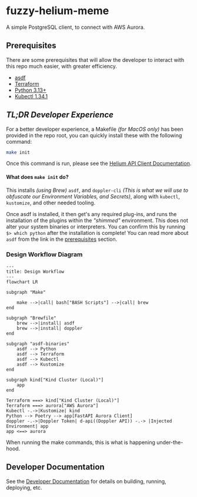 # fuzzy-helium-meme

A simple PostgreSQL client, to connect with AWS Aurora.

## Prerequisites

There are some prerequisites that will allow the developer to interact with this repo much easier, with
greater efficiency.

- [asdf](https://asdf-vm.com/)
- [Terraform](https://developer.hashicorp.com/terraform/tutorials/aws-get-started/install-cli)
- [Python 3.13+](https://www.python.org/)
- [Kubectl 1.34.1](https://kubernetes.io/docs/tasks/tools/install-kubectl-macos/)

## _TL;DR Developer Experience_

For a better developer experience, a Makefile _(for MacOS only)_ has been provided in the repo root, you can quickly install these with the following command:

```bash
make init
```

Once this command is run, please see the [Helium API Client Documentation](./helium/README.md).

#### What does `make init` do?

This installs _(using Brew)_ `asdf`, and `doppler-cli` _(This is what we will use to obfuscate our Environment Variables, and Secrets)_, along with `kubectl`, `kustomize`, and other needed tooling.

Once asdf is installed, it then get's any required plug-ins, and runs the installation of the plugins within the _"shimmed"_ environment. This does not alter your system binaries or interpreters. You can confirm this by running `$> which python` after the installation is complete! You can read more about `asdf` from the link in the [prerequisites](#prerequisites) section.

### Design Workflow Diagram

```mermaid
---
title: Design Workflow
---
flowchart LR

subgraph "Make"

    make -->|call| bash["BASH Scripts"] -->|call| brew
end

subgraph "Brewfile"
    brew -->|install| asdf
    brew -->|install| doppler
end

subgraph "asdf-binaries"
    asdf --> Python
    asdf --> Terraform
    asdf --> Kubectl
    asdf --> Kustomize
end

subgraph kind["Kind Cluster (Local)"]
    app
end

Terraform ===> kind["Kind Cluster (Local)"]
Terraform ===> aurora["AWS Aurora"]
Kubectl -.->|Kustomize| kind
Python --> Poetry --> app[FastAPI Aurora Client]
doppler -.->|Doppler Token| d-api((Doppler API)) -.-> |Injected Environment| app
app <==> aurora
```

When running the make commands, this is what is happening under-the-hood.

## Developer Documentation

See the [Developer Documentation](./helium/README.md) for details on building, running, deploying, etc.
